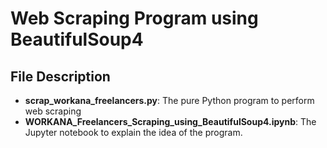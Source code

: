 
# Web Scraping Program using BeautifulSoup4

## File Description

* **scrap_workana_freelancers.py**: The pure Python program to perform web scraping
* **WORKANA_Freelancers_Scraping_using_BeautifulSoup4.ipynb**: The Jupyter notebook to explain the idea of the program.